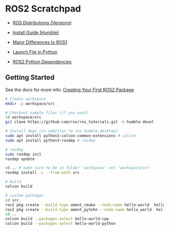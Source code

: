 # ROS2 Scratchpad

- [ROS Distributions (Versions)](https://docs.ros.org/en/humble/Releases.html)
- [Install Guide (Humble)](https://docs.ros.org/en/humble/Installation/Ubuntu-Install-Debians.html)
- [Major Differences to ROS1](https://roboticsbackend.com/ros1-vs-ros2-practical-overview/)

- [Launch File in Python](https://roboticsbackend.com/ros2-launch-file-example/)
- [ROS2 Python Dependencies](https://docs.ros.org/en/rolling/How-To-Guides/Using-Python-Packages.html)

## Getting Started

See the docs for more info: [Creating Your First ROS2 Package](https://docs.ros.org/en/humble/Tutorials/Creating-Your-First-ROS2-Package.html)

```bash
# Create workspace
mkdir -p workspace/src

# Checkout sample files (if you want)
cd workspace/src
git clone https://github.com/ros/ros_tutorials.git -b humble-devel

# Install deps (in addition to ros-humble-desktop)
sudo apt install python3-colcon-common-extensions # colcon
sudo apt install python3-rosdep # rosdep

# rosdep
sudo rosdep init
rosdep update

cd .. # make sure to be in folder 'workspace' not 'workspace/src'
rosdep install -i --from-path src

# build
colcon build

# custom packages
cd src
ros2 pkg create --build-type ament_cmake --node-name hello-world  hello-world-cpp
ros2 pkg create --build-type ament_pytohn --node-name hello_world  hello_world_python # hyphens not allowed (pep-8)
cd ..
colcon build --packages-select hello-world-cpp
colcon build --packages-select hello-world-python
```
